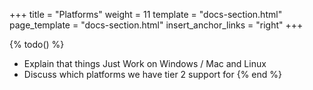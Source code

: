 +++
title = "Platforms"
weight = 11
template = "docs-section.html"
page_template = "docs-section.html"
insert_anchor_links = "right"
+++

{% todo() %}

* Explain that things Just Work on Windows / Mac and Linux
* Discuss which platforms we have tier 2 support for
{% end %}
